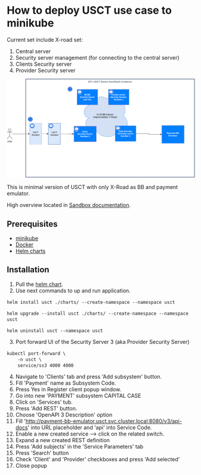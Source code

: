 # How to deploy USCT use case to minikube 

Current set include X-road set:

1. Central server
2. Security server management (for connecting to the central server)
3. Clients Security server
4. Provider Security server

![Arhitecture](images/diy-arcitecture.drawio.png)


This is minimal version of USCT with only X-Road as BB and payment emulator.

High overview located in [Sandbox documentation](https://govstack.gitbook.io/sandbox/access-demos/diy/usct-diy-version).

## Prerequisites 

* [minikube](https://minikube.sigs.k8s.io/docs/)
* [Docker](https://www.docker.com/)
* [Helm charts](https://helm.sh/docs/topics/charts/)


## Installation 
1. Pull the [helm chart](./../use-case-helm).
2. Use next commands to up and run application.

```shell
helm install usct ./charts/ --create-namespace --namespace usct
```

```shell
helm upgrade --install usct ./charts/ --create-namespace --namespace usct
```

```shell
helm uninstall usct --namespace usct
```


3. Port forward UI of the Security Server 3 (aka Provider Security Server)

``` shell
kubectl port-forward \
    -n usct \
    service/ss3 4000 4000
```

4. Navigate to 'Clients' tab and press 'Add subsystem' button. 
5. Fill 'Payment' name as Subsystem Code. 
6. Press Yes in Register client popup window. 
7. Go into new 'PAYMENT' subsystem CAPITAL CASE
8. Click on 'Services' tub. 
9. Press 'Add REST' button. 
10. Choose 'OpenAPI 3 Description' option 
11. Fill 'http://payment-bb-emulator.usct.svc.cluster.local:8080/v3/api-docs' into URL placeholder and 'api' into Service Code. 
12. Enable a new created service --> click on the related switch. 
13. Expand a new created REST definition 
14. Press 'Add subjects' in the 'Service Parameters' tab 
15. Press 'Search' button 
16. Check 'Client' and 'Provider' checkboxes and press 'Add selected' 
17. Close popup
